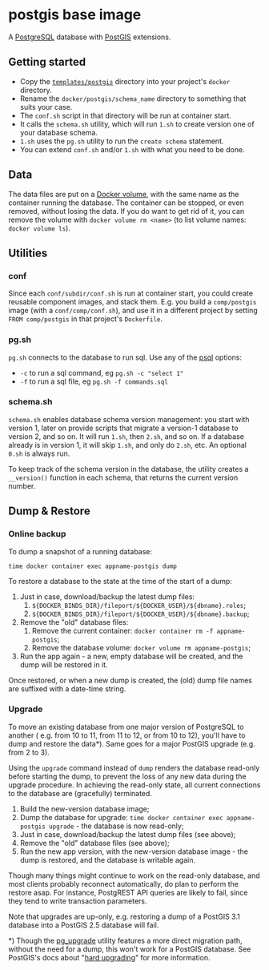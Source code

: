 # postgis base image

A [PostgreSQL](https://www.postgresql.org/) database with [PostGIS](https://postgis.net/) extensions.

## Getting started

- Copy the [`templates/postgis`](/templates/postgis) directory into your project's `docker` directory.
- Rename the `docker/postgis/schema_name` directory to something that suits your case.
- The `conf.sh` script in that directory will be run at container start.
- It calls the `schema.sh` utility, which will run `1.sh` to create version one of your database schema.
- `1.sh` uses the `pg.sh` utility to run the `create schema` statement.
- You can extend `conf.sh` and/or `1.sh` with what you need to be done.

## Data

The data files are put on a [Docker volume](https://docs.docker.com/storage/volumes/), with the same name as the container running the database. The container can be stopped, or even removed, without losing the data. If you do want to get rid of it, you can remove the volume with `docker volume rm <name>` (to list volume names: `docker volume ls`).

## Utilities

### conf

Since each `conf/subdir/conf.sh` is run at container start, you could create reusable component images, and stack them. E.g. you build a `comp/postgis` image (with a `conf/comp/conf.sh`), and use it in a different project by setting `FROM comp/postgis` in that project's `Dockerfile`.

### pg.sh

`pg.sh` connects to the database to run sql. Use any of the [psql](https://www.postgresql.org/docs/current/app-psql.html) options:

- `-c` to run a sql command, eg `pg.sh -c "select 1"`
- `-f` to run a sql file, eg `pg.sh -f commands.sql`

### schema.sh

`schema.sh` enables database schema version management: you start with version 1, later on provide scripts that migrate a version-1 database to version 2, and so on. It will run `1.sh`, then `2.sh`, and so on. If a database already is in version 1, it will skip `1.sh`, and only do `2.sh`, etc. An optional `0.sh` is always run.

To keep track of the schema version in the database, the utility creates a `__version()` function in each schema, that returns the current version number.

## Dump & Restore

### Online backup

To dump a snapshot of a running database:

`time docker container exec appname-postgis dump`

To restore a database to the state at the time of the start of a dump:

1. Just in case, download/backup the latest dump files:
   1. `${DOCKER_BINDS_DIR}/fileport/${DOCKER_USER}/${dbname}.roles`;
   1. `${DOCKER_BINDS_DIR}/fileport/${DOCKER_USER}/${dbname}.backup`;
1. Remove the "old" database files:
   1. Remove the current container: `docker container rm -f appname-postgis`;
   1. Remove the database volume: `docker volume rm appname-postgis`;
1. Run the app again - a new, empty database will be created, and the dump
   will be restored in it.

Once restored, or when a new dump is created, the (old) dump file names are suffixed
with a date-time string.

### Upgrade

To move an existing database from one major version of PostgreSQL to another (
e.g. from 10 to 11, from 11 to 12, or from 10 to 12), you'll have to dump and
restore the data*). Same goes for a major PostGIS upgrade (e.g. from 2 to 3).

Using the `upgrade` command instead of `dump` renders the database read-only
before starting the dump, to prevent the loss of any new data during the upgrade
procedure. In achieving the read-only state, all current connections to the
database are (gracefully) terminated.

1. Build the new-version database image;
1. Dump the database for upgrade: `time docker container exec appname-postgis upgrade` - the database is now read-only;
1. Just in case, download/backup the latest dump files (see above);
1. Remove the "old" database files (see above);
1. Run the new app version, with the new-version database image - the dump is
   restored, and the database is writable again.

Though many things might continue to work on the read-only database, and most
clients probably reconnect automatically, do plan to perform the restore asap.
For instance, PostgREST API queries are likely to fail, since they tend to write
transaction parameters.

Note that upgrades are up-only, e.g. restoring a dump of a PostGIS 3.1 database
into a PostGIS 2.5 database will fail.

*) Though the [pg_upgrade](https://www.postgresql.org/docs/current/pgupgrade.html)
utility features a more direct migration path, without the need for a dump, this won't
work for a PostGIS database. See PostGIS's docs about
"[hard upgrading](https://postgis.net/docs/manual-dev/postgis_administration.html#hard_upgrade)"
for more information.
